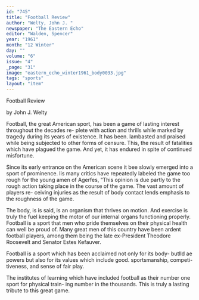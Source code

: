 ```yaml
---
id: "745"
title: "Football Review"
author: "Welty, John J. "
newspaper: "The Eastern Echo"
editor: "Walden, Spencer"
year: "1961"
month: "12 Winter"
day: ""
volume: "6"
issue: "4"
_page: "31"
image: "eastern_echo_winter1961_body0033.jpg"
tags: "sports"
layout: "item"
---
```

Football
Review

by John J. Welty

Football, the great American sport, has been a
game of lasting interest throughout the decades re-
plete with action and thrills while marked by tragedy
during its years of existence. It has been. lambasted
and praised while being subjected to other forms of
censure. This, the result of fatalities which have
plagued the game. And yet, it has endured in spite
of continued misfortune.

Since its early entrance on the American scene it
bee slowly emerged into a sport of prominence. lis
many critics have repeatedly labeled the game too
rough for the young amen of Agerfes, “This opinion
is due partly to the rough action taking place in the
course of the game. The vast amount of players re-
ceiving injuries as the result of body contact lends
emphasis to the roughness of the game.

The body, is is said, is an organism that thrives on
motion. And exercise is truly the fuel keeping the
motor of our internal organs functioning properly.
Football is a sport that men who pride themselves
on their physical health can well be proud of. Many
great men of this country have been ardent football
players, among them being the late ex-President
Theodore Roosevelt and Senator Estes Kefauver.

Football is a sport which has been acclaimed not
only for its body- butlld ae powers but also for its
values which include good. sportsmanship, competi-
tiveness, and sense of fair play.

The institutes of learning which have included
football as their number one sport for physical train-
ing number in the thousands. This is truly a lasting
tribute to this great game.

